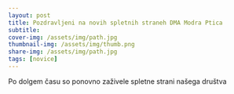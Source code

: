 ```yaml
---
layout: post
title: Pozdravljeni na novih spletnih straneh DMA Modra Ptica
subtitle:
cover-img: /assets/img/path.jpg
thumbnail-img: /assets/img/thumb.png
share-img: /assets/img/path.jpg
tags: [novice]
---
```


Po dolgem času so ponovno zaživele spletne strani našega društva
